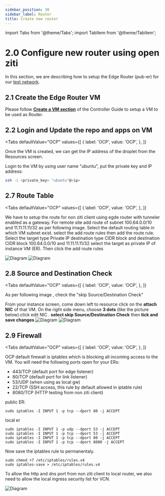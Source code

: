 ```yaml
---
sidebar_position: 30
sidebar_label: Router
title: Create new router
---
```


import Tabs from '@theme/Tabs';
import TabItem from '@theme/TabItem';

# 2.0 Configure new router using open ziti

In this section, we are describing how to setup the Edge Router (pub-er) for our [test network](Services#311-network-diagram-1).

## 2.1 Create the Edge Router VM 
Please follow **[Create a VM section](Controller/#11-create-a-vm-to-be-used-as-the-controller)** of the Controller Guide to setup a VM to be used as Router. 

## 2.2 Login and Update the repo and apps on VM

<Tabs
  defaultValue="OCP"
  values={[
      { label: 'OCP', value: 'OCP', },
  ]}
>
<TabItem value="OCP">
Once the VM is created, we can get the IP address of the droplet from the Resources screen. 

Login to the VM by using user name "ubuntu", put the private key and IP address:
```bash
ssh -i <private_key> "ubuntu"@<ip>
```
</TabItem> 
</Tabs>

## 2.7 Route Table 
<Tabs
  defaultValue="OCP"
  values={[
      { label: 'OCP', value: 'OCP', },
  ]}
>
<TabItem value="OCP">
We have to setup the route for non ziti client using egde router with tunneler enabled as a gateway. For remote site add route of subnet 100.64.0.0/10 and 11.11.11.11/32 as per following image. Select the default routing table in which VM subnet exist. select the add route rules then add the route rule. Select the target type Private IP destination type CIDR block and destination CIDR block 100.64.0.0/10 and 11.11.11.11/32 select the target as private IP of instance VM (ER). Then click the add route rules

![Diagram](/img/OCP/ip-route1.jpg)
![Diagram](/img/OCP/ip-route2.jpg)
</TabItem>
</Tabs>

## 2.8 Source and Destination Check
<Tabs
  defaultValue="OCP"
  values={[
      { label: 'OCP', value: 'OCP', },
  ]}
>
<TabItem value="OCP">

As per following image , check the "skip Source/Destination Check"

From your instance screen, come down left to resource click on the **attach NIC** of that VM. On the right side menu, choose **3 dots** (like the picture below).click edit NIC . **select skip Source/Destination Check** then **tick and save changes**
![Diagram](/img/OCP/ip-forword1.jpg)
![Diagram](/img/OCP/ip-forword2.jpg)
</TabItem>
</Tabs>

## 2.9 Firewall
<Tabs
  defaultValue="OCP"
  values={[
      { label: 'OCP', value: 'OCP', },
  ]}
>
<TabItem value="OCP">

OCP default firewall is iptables which is blocking all incoming access to the VM. You will need the following ports open for your ERs:

- 443/TCP (default port for edge listener)
- 80/TCP (default port for link listener)
- 53/UDP (when using as local gw)
- 22/TCP (SSH access, this rule by default allowed in iptable rule)
- 8080/TCP (HTTP testing from non ziti client)

public ER:
```
sudo iptables -I INPUT 1 -p tcp --dport 80 -j ACCEPT
```
local er 
```
sudo iptables -I INPUT 1 -p udp --dport 53 -j ACCEPT
sudo iptables -I INPUT 1 -p tcp --dport 53 -j ACCEPT
sudo iptables -I INPUT 1 -p tcp --dport 80 -j ACCEPT
sudo iptables -I INPUT 1 -p tcp --dport 8080 -j ACCEPT
```
Now save the iptables rule to permanentaly.
```
sudo chmod +7 /etc/iptables/rules.v4
sudo iptables-save > /etc/iptables/rules.v4
```

To allow the http and dns port from non ziti client to local router, we also need to allow the local ingress security list for VCN.

![Diagram](/img/OCP/firewall.jpg)

</TabItem>
</Tabs>
